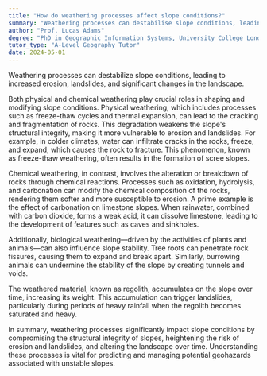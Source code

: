 ```yaml
---
title: "How do weathering processes affect slope conditions?"
summary: "Weathering processes can destabilise slope conditions, leading to increased erosion, landslides, and changes in landscape."
author: "Prof. Lucas Adams"
degree: "PhD in Geographic Information Systems, University College London"
tutor_type: "A-Level Geography Tutor"
date: 2024-05-01
---
```


Weathering processes can destabilize slope conditions, leading to increased erosion, landslides, and significant changes in the landscape.

Both physical and chemical weathering play crucial roles in shaping and modifying slope conditions. Physical weathering, which includes processes such as freeze-thaw cycles and thermal expansion, can lead to the cracking and fragmentation of rocks. This degradation weakens the slope's structural integrity, making it more vulnerable to erosion and landslides. For example, in colder climates, water can infiltrate cracks in the rocks, freeze, and expand, which causes the rock to fracture. This phenomenon, known as freeze-thaw weathering, often results in the formation of scree slopes.

Chemical weathering, in contrast, involves the alteration or breakdown of rocks through chemical reactions. Processes such as oxidation, hydrolysis, and carbonation can modify the chemical composition of the rocks, rendering them softer and more susceptible to erosion. A prime example is the effect of carbonation on limestone slopes. When rainwater, combined with carbon dioxide, forms a weak acid, it can dissolve limestone, leading to the development of features such as caves and sinkholes.

Additionally, biological weathering—driven by the activities of plants and animals—can also influence slope stability. Tree roots can penetrate rock fissures, causing them to expand and break apart. Similarly, burrowing animals can undermine the stability of the slope by creating tunnels and voids.

The weathered material, known as regolith, accumulates on the slope over time, increasing its weight. This accumulation can trigger landslides, particularly during periods of heavy rainfall when the regolith becomes saturated and heavy.

In summary, weathering processes significantly impact slope conditions by compromising the structural integrity of slopes, heightening the risk of erosion and landslides, and altering the landscape over time. Understanding these processes is vital for predicting and managing potential geohazards associated with unstable slopes.
    
